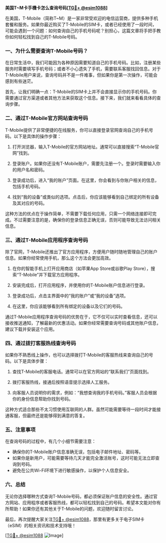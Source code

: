 **美国T~M卡手機卡怎么查询号码[[TG💪+ @esim1088](https://t.me/s/esim1088)]**

在美国，T-Mobile（简称T~M）是一家非常受欢迎的电信运营商，提供多种手机套餐和服务。如果你最近购买了T-Mobile的SIM卡，或者已经使用了一段时间，可能会遇到一个问题：如何查询自己的手机号码呢？别担心，这篇文章将手把手教你如何轻松找到自己的T-Mobile号码。

### 一、为什么需要查询T-Mobile号码？

在日常生活中，我们可能因为各种原因需要知道自己的手机号码。比如，注册某些服务时需要填写手机号码；或者不小心遗失了手机，需要联系客服找回信息。对于T-Mobile用户来说，查询号码并不是一件难事，但如果你是第一次操作，可能会感到有些迷茫。

首先，让我们明确一点：T-Mobile的SIM卡上并不会直接显示你的手机号码。你需要通过官方渠道或者其他方法来获取这个信息。接下来，我们就来看看具体的查询步骤。

### 二、通过T-Mobile官方网站查询号码

T-Mobile提供了非常便捷的在线服务，你可以直接登录官网查询自己的手机号码。以下是具体的操作步骤：

1. 打开浏览器，输入T-Mobile的官方网站地址。通常可以直接搜索“T-Mobile官网”找到。
   
2. 登录账户。如果你还没有T-Mobile账户，需要先注册一个。登录时需要输入你的用户名和密码。

3. 登录成功后，进入“我的账户”页面。在这里，你会看到与你账户相关的信息，包括手机号码。

4. 找到“我的设备”或类似的选项。点击后，你应该能够看到自己绑定的所有设备及其对应的号码。

这种方法的优点在于操作简单，不需要下载任何应用，只需一个网络连接即可完成。不过需要注意的是，确保你的登录信息正确无误，否则可能导致无法访问相关信息。

### 三、通过T-Mobile应用程序查询号码

除了官网，T-Mobile还推出了官方应用程序，方便用户随时随地管理自己的账户信息。如果你经常使用手机，那么这个方法会更加高效。

1. 在你的智能手机上打开应用商店（如苹果App Store或谷歌Play Store），搜索“T-Mobile”并下载官方应用程序。

2. 安装完成后，打开应用程序，并使用你的T-Mobile账户信息进行登录。

3. 登录成功后，点击主界面中的“我的账户”或“我的设备”选项。

4. 在这里，你应该能够看到所有绑定的设备以及它们的号码。

通过T-Mobile应用程序查询号码的优势在于，它不仅可以实时查看信息，还可以接收推送通知，了解最新的优惠活动。如果你经常需要查询号码或其他账户信息，建议下载并安装这个应用。

### 四、通过拨打客服热线查询号码

如果你不熟悉线上操作，也可以选择拨打T-Mobile的客服热线来查询自己的号码。以下是具体步骤：

1. 查找T-Mobile的客服电话。通常可以在官方网站的“联系我们”页面找到。

2. 拨打客服热线，接通后按照语音提示选择人工服务。

3. 向客服人员说明你的需求，例如：“我想查询我的手机号码。”客服人员会根据你的身份信息帮助你找到号码。

这种方式适合那些不太习惯使用互联网的人群。虽然可能需要等待一段时间才能接通客服，但最终还是能够得到满意的答复。

### 五、注意事项

在查询号码的过程中，有几个小细节需要注意：

- 确保你的T-Mobile账户信息准确无误，包括电子邮件地址、密码等。
- 如果你是新用户，可能需要等待几天才能完全激活账号，这时可能无法立即查询到号码。
- 避免在公共Wi-Fi环境下进行敏感操作，以保护个人信息安全。

### 六、总结

无论你选择哪种方式查询T-Mobile号码，都必须保证账户信息的安全性。通过官方网站、应用程序或者客服热线，都可以轻松找到自己的号码。希望本文能对你有所帮助！如果你还有其他关于T-Mobile的问题，欢迎随时留言讨论。

最后，再次提醒大家关注[TG💪+ @esim1088](https://t.me/s/esim1088)，那里有更多关于电子SIM卡（eSIM）的相关资讯和技术支持哦！

[[TG💪+ @esim1088](https://t.me/s/esim1088) ![Image](https://i.postimg.cc/4NQfJmqS/Snipaste-2025-05-13-00-14-12.png)]